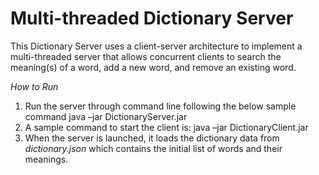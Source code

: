 # Multi-threaded Dictionary Server #

This Dictionary Server uses a client-server architecture to implement a multi-threaded server
that allows concurrent clients to search the meaning(s) of a word, add a new word, and remove an existing word.

_How to Run_
1. Run the server through command line following the below sample command
    java –jar DictionaryServer.jar <port> <dictionary-file>
2. A sample command to start the client is:
    java –jar DictionaryClient.jar <server-address> <server-port>
3. When the server is launched, it loads the dictionary data from *dictionary.json* which contains the initial list of words and their meanings.

